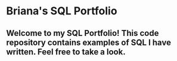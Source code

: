 # Briana's SQL Portfolio

## Welcome to my SQL Portfolio! This code repository contains examples of SQL I have written. Feel free to take a look. 
